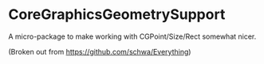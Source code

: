 # CoreGraphicsGeometrySupport

A micro-package to make working with CGPoint/Size/Rect somewhat nicer.

(Broken out from <https://github.com/schwa/Everything>)
